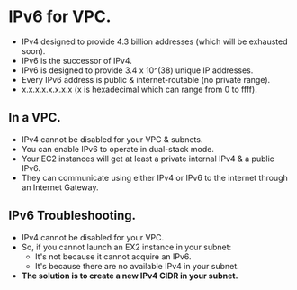 # **IPv6 for VPC.**

* IPv4 designed to provide 4.3 billion addresses (which will be exhausted soon).
* IPv6 is the successor of IPv4.
* IPv6 is designed to provide 3.4 x 10^(38) unique IP addresses.
* Every IPv6 address is public & internet-routable (no private range).
* x.x.x.x.x.x.x.x (x is hexadecimal which can range from 0 to ffff).

## **In a VPC.**

* IPv4 cannot be disabled for your VPC & subnets.
* You can enable IPv6 to operate in dual-stack mode.
* Your EC2 instances will get at least a private internal IPv4 & a public IPv6.
* They can communicate using either IPv4 or IPv6 to the internet through an Internet Gateway.

## **IPv6 Troubleshooting.**

* IPv4 cannot be disabled for your VPC.
* So, if you cannot launch an EX2 instance in your subnet:
    * It's not because it cannot acquire an IPv6.
    * It's because there are no available IPv4 in your subnet.
* **The solution is to create a new IPv4 CIDR in your subnet.**